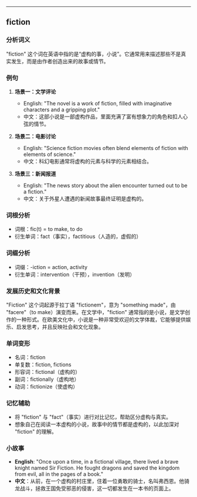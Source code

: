 
---------------
## fiction
### 分析词义
"fiction" 这个词在英语中指的是“虚构的事，小说”。它通常用来描述那些不是真实发生，而是由作者创造出来的故事或情节。

### 例句
1. **场景一：文学评论**
   - English: "The novel is a work of fiction, filled with imaginative characters and a gripping plot."
   - 中文：这部小说是一部虚构作品，里面充满了富有想象力的角色和扣人心弦的情节。

2. **场景二：电影讨论**
   - English: "Science fiction movies often blend elements of fiction with elements of science."
   - 中文：科幻电影通常将虚构的元素与科学的元素相结合。

3. **场景三：新闻报道**
   - English: "The news story about the alien encounter turned out to be a fiction."
   - 中文：关于外星人遭遇的新闻故事最终证明是虚构的。

### 词根分析
- 词根：fic(t) = to make, to do
- 衍生单词：fact（事实），factitious（人造的，虚假的）

### 词缀分析
- 词缀：-iction = action, activity
- 衍生单词：intervention（干预），invention（发明）

### 发展历史和文化背景
"Fiction" 这个词起源于拉丁语 "fictionem"，意为 "something made"，由 "facere"（to make）演变而来。在文学中，"fiction" 通常指的是小说，是文学创作的一种形式。在欧美文化中，小说是一种非常受欢迎的文学体裁，它能够提供娱乐、启发思考，并且反映社会和文化现象。

### 单词变形
- 名词：fiction
- 单复数：fiction, fictions
- 形容词：fictional（虚构的）
- 副词：fictionally（虚构地）
- 动词：fictionize（使虚构）

### 记忆辅助
- 将 "fiction" 与 "fact"（事实）进行对比记忆，帮助区分虚构与真实。
- 想象自己在阅读一本虚构的小说，故事中的情节都是虚构的，以此加深对 "fiction" 的理解。

### 小故事
- **English**: "Once upon a time, in a fictional village, there lived a brave knight named Sir Fiction. He fought dragons and saved the kingdom from evil, all in the pages of a book."
- **中文**：从前，在一个虚构的村庄里，住着一位勇敢的骑士，名叫弗西恩。他骑龙战斗，拯救王国免受邪恶的侵害，这一切都发生在一本书的页面上。

